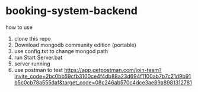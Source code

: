 # booking-system-backend

how to use
1. clone this repo
2. Download mongodb community edition (portable)
3. use config.txt to change mongod path
4. run Start Server.bat
5. server running
6. use postman to test https://app.getpostman.com/join-team?invite_code=2bc0bb59cfb3100ce4f4db88a23d694f1100ab7b7c21d9b91b5c0cb78a555daf&target_code=08c246ab570c4dce3ae89a8981312781
